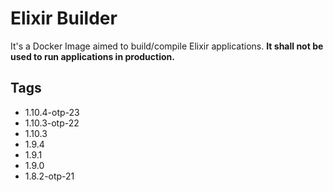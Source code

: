 # Elixir Builder

It's a Docker Image aimed to build/compile Elixir applications. **It shall not be used to run applications in production.**

## Tags

- 1.10.4-otp-23
- 1.10.3-otp-22
- 1.10.3
- 1.9.4
- 1.9.1
- 1.9.0
- 1.8.2-otp-21
